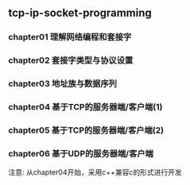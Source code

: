 ## tcp-ip-socket-programming### chapter01 理解网络编程和套接字### chapter02 套接字类型与协议设置### chapter03 地址族与数据序列### chapter04 基于TCP的服务器端/客户端(1)### chapter05 基于TCP的服务器端/客户端(2)### chapter06 基于UDP的服务器端/客户端注意: 从chapter04开始，采用c++兼容c的形式进行开发